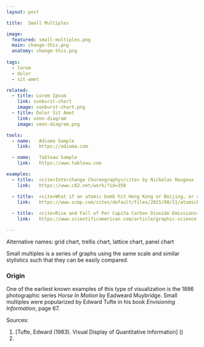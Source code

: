 ```yaml
---
layout: post

title:  Small Multiples

image:
  featured: small-multiples.png
  main: change-this.png
  anatomy: change-this.png
  
tags:
  - lorem
  - dolor
  - sit-amet

related:
  - title: Lorem Ipsum
    link: sunburst-chart
    image: sunburst-chart.png
  - title: Dolor Sit Amet
    link: venn-diagram
    image: venn-diagram.png

tools:
  - name:   Adioma Sample
    link:   https://adioma.com

  - name:   Tableau Sample
    link:   https://www.tableau.com

examples:
  - title:  <cite>Interchange Choreography</cite> by Nicholas Rougeux
    link:   https://www.c82.net/work/?id=350

  - title:  <cite>What if an atomic bomb hit Hong Kong or Beijing, or where you live</cite> infographic by Alberto Lucas López for South China Morning Post
    link:   https://www.scmp.com/sites/default/files/2015/08/11/atomicbombs.png
    
  - title:  <cite>Rise and Fall of Per Capita Carbon Dioxide Emissions</cite> infographic by by Jan Willem Tulp for Scientific American
    link:   https://www.scientificamerican.com/article/graphic-science-co2-emissions-shrink-in-a-few-cases/

---
```

Alternative names: grid chart, trellis chart, lattice chart, panel chart

Small multiples is a series of graphs using the same scale and similar stylistics such that they can be easily compared. 

### Origin

One of the earliest known examples of this type of visualization is the 1886 photographic series <cite>Horse In Motion</cite> by Eadweard Muybridge. Small multiples were popularized by Edward Tufte in his book *Envisioning Information*, page 67.

Sources:

1. [Tufte, Edward (1983). Visual Display of Quantitative Information] ()
2.